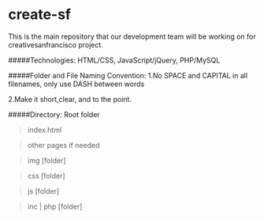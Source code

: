 create-sf
===========

This is the main repository that our development team will be working on for creativesanfrancisco project.

#####Technologies:
  HTML/CSS, JavaScript/jQuery, PHP/MySQL


#####Folder and File Naming Convention:
  1.No SPACE and CAPITAL in all filenames, only use DASH between words
  
  2.Make it short,clear, and to the point.

#####Directory: 
Root folder
  
  > index.html
  
  > other pages if needed
  
  > img [folder]
  
  > css [folder]
  
  > js  [folder]
  
  > inc | php [folder]
